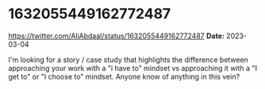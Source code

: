 # 1632055449162772487
https://twitter.com/AliAbdaal/status/1632055449162772487
**Date:** 2023-03-04

I'm looking for a story / case study that highlights the difference between approaching your work with a "i have to" mindset vs approaching it with a "I get to" or "I choose to" mindset. Anyone know of anything in this vein?

